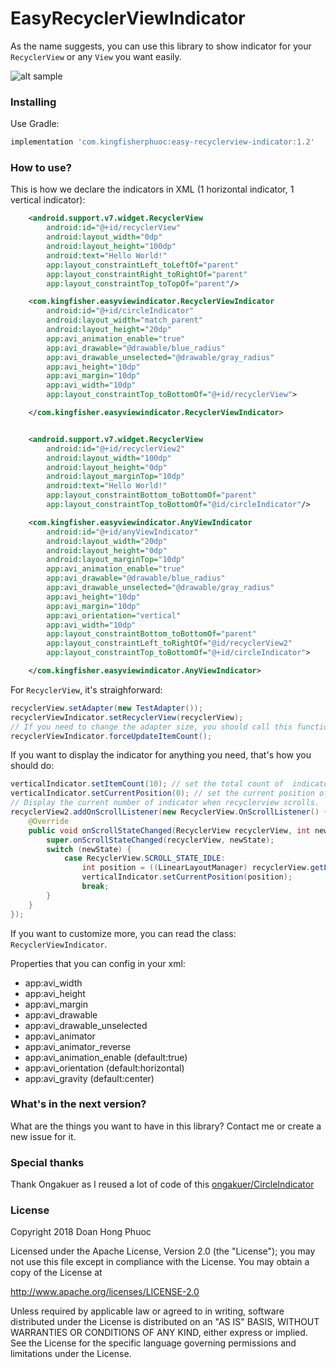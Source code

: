 # EasyRecyclerViewIndicator
As the name suggests, you can use this library to show indicator for your `RecyclerView` or any `View` you want easily.

![alt sample](https://user-images.githubusercontent.com/962484/36985122-0509cc56-20c9-11e8-8e2a-2fa39b394f52.png)
### Installing
Use Gradle:
```gradle
implementation 'com.kingfisherphuoc:easy-recyclerview-indicator:1.2'
```
### How to use?

This is how we declare the indicators in XML (1 horizontal indicator, 1 vertical indicator):
```xml
    <android.support.v7.widget.RecyclerView
        android:id="@+id/recyclerView"
        android:layout_width="0dp"
        android:layout_height="100dp"
        android:text="Hello World!"
        app:layout_constraintLeft_toLeftOf="parent"
        app:layout_constraintRight_toRightOf="parent"
        app:layout_constraintTop_toTopOf="parent"/>

    <com.kingfisher.easyviewindicator.RecyclerViewIndicator
        android:id="@+id/circleIndicator"
        android:layout_width="match_parent"
        android:layout_height="20dp"
        app:avi_animation_enable="true"
        app:avi_drawable="@drawable/blue_radius"
        app:avi_drawable_unselected="@drawable/gray_radius"
        app:avi_height="10dp"
        app:avi_margin="10dp"
        app:avi_width="10dp"
        app:layout_constraintTop_toBottomOf="@+id/recyclerView">

    </com.kingfisher.easyviewindicator.RecyclerViewIndicator>


    <android.support.v7.widget.RecyclerView
        android:id="@+id/recyclerView2"
        android:layout_width="100dp"
        android:layout_height="0dp"
        android:layout_marginTop="10dp"
        android:text="Hello World!"
        app:layout_constraintBottom_toBottomOf="parent"
        app:layout_constraintTop_toBottomOf="@id/circleIndicator"/>

    <com.kingfisher.easyviewindicator.AnyViewIndicator
        android:id="@+id/anyViewIndicator"
        android:layout_width="20dp"
        android:layout_height="0dp"
        android:layout_marginTop="10dp"
        app:avi_animation_enable="true"
        app:avi_drawable="@drawable/blue_radius"
        app:avi_drawable_unselected="@drawable/gray_radius"
        app:avi_height="10dp"
        app:avi_margin="10dp"
        app:avi_orientation="vertical"
        app:avi_width="10dp"
        app:layout_constraintBottom_toBottomOf="parent"
        app:layout_constraintLeft_toRightOf="@id/recyclerView2"
        app:layout_constraintTop_toBottomOf="@+id/circleIndicator">

    </com.kingfisher.easyviewindicator.AnyViewIndicator>
```
For `RecyclerView`, it's straighforward:
```java
recyclerView.setAdapter(new TestAdapter());
recyclerViewIndicator.setRecyclerView(recyclerView);
// If you need to change the adapter size, you should call this function
recyclerViewIndicator.forceUpdateItemCount();
```
If you want to display the indicator for anything you need, that's how you should do:
```java
verticalIndicator.setItemCount(10); // set the total count of  indicator
verticalIndicator.setCurrentPosition(0); // set the current position of indicator
// Display the current number of indicator when recyclerview scrolls.
recyclerView2.addOnScrollListener(new RecyclerView.OnScrollListener() {
    @Override
    public void onScrollStateChanged(RecyclerView recyclerView, int newState) {
        super.onScrollStateChanged(recyclerView, newState);
        switch (newState) {
            case RecyclerView.SCROLL_STATE_IDLE:
                int position = ((LinearLayoutManager) recyclerView.getLayoutManager()).findFirstCompletelyVisibleItemPosition();
                verticalIndicator.setCurrentPosition(position);
                break;
        }
    }
});
```
If you want to customize more, you can read the class: `RecyclerViewIndicator`.

Properties that you can config in your xml:
* app:avi_width
* app:avi_height
* app:avi_margin
* app:avi_drawable
* app:avi_drawable_unselected
* app:avi_animator
* app:avi_animator_reverse
* app:avi_animation_enable (default:true)
* app:avi_orientation (default:horizontal)
* app:avi_gravity (default:center)

### What's in the next version?
What are the things you want to have in this library? Contact me or create a new issue for it.

### Special thanks
Thank Ongakuer as I reused a lot of code of this [ongakuer/CircleIndicator](https://github.com/ongakuer/CircleIndicator)

### License
Copyright 2018 Doan Hong Phuoc

Licensed under the Apache License, Version 2.0 (the "License"); you may not use this file except in compliance with the License. You may obtain a copy of the License at

http://www.apache.org/licenses/LICENSE-2.0

Unless required by applicable law or agreed to in writing, software distributed under the License is distributed on an "AS IS" BASIS, WITHOUT WARRANTIES OR CONDITIONS OF ANY KIND, either express or implied. See the License for the specific language governing permissions and limitations under the License.

